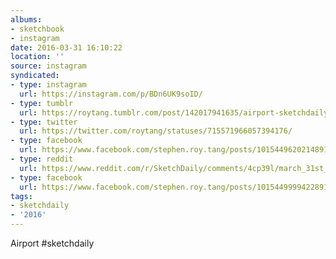 ```yaml
---
albums:
- sketchbook
- instagram
date: 2016-03-31 16:10:22
location: ''
source: instagram
syndicated:
- type: instagram
  url: https://instagram.com/p/BDn6UK9soID/
- type: tumblr
  url: https://roytang.tumblr.com/post/142017941635/airport-sketchdaily
- type: twitter
  url: https://twitter.com/roytang/statuses/715571966057394176/
- type: facebook
  url: https://www.facebook.com/stephen.roy.tang/posts/10154496202148912:1
- type: reddit
  url: https://www.reddit.com/r/SketchDaily/comments/4cp39l/march_31st_flower_buds/d1kkk2t/
- type: facebook
  url: https://www.facebook.com/stephen.roy.tang/posts/10154499994228912
tags:
- sketchdaily
- '2016'
---
```


Airport #sketchdaily